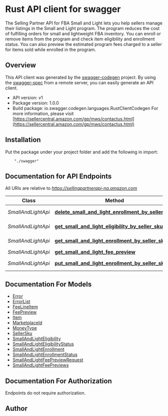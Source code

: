 # Rust API client for swagger

The Selling Partner API for FBA Small and Light lets you help sellers manage their listings in the Small and Light program. The program reduces the cost of fulfilling orders for small and lightweight FBA inventory. You can enroll or remove items from the program and check item eligibility and enrollment status. You can also preview the estimated program fees charged to a seller for items sold while enrolled in the program.

## Overview
This API client was generated by the [swagger-codegen](https://github.com/swagger-api/swagger-codegen) project.  By using the [swagger-spec](https://github.com/swagger-api/swagger-spec) from a remote server, you can easily generate an API client.

- API version: v1
- Package version: 1.0.0
- Build package: io.swagger.codegen.languages.RustClientCodegen
For more information, please visit [https://sellercentral.amazon.com/gp/mws/contactus.html](https://sellercentral.amazon.com/gp/mws/contactus.html)

## Installation
Put the package under your project folder and add the following in import:
```
    "./swagger"
```

## Documentation for API Endpoints

All URIs are relative to *https://sellingpartnerapi-na.amazon.com*

Class | Method | HTTP request | Description
------------ | ------------- | ------------- | -------------
*SmallAndLightApi* | [**delete_small_and_light_enrollment_by_seller_sku**](docs/SmallAndLightApi.md#delete_small_and_light_enrollment_by_seller_sku) | **Delete** /fba/smallAndLight/v1/enrollments/{sellerSKU} | 
*SmallAndLightApi* | [**get_small_and_light_eligibility_by_seller_sku**](docs/SmallAndLightApi.md#get_small_and_light_eligibility_by_seller_sku) | **Get** /fba/smallAndLight/v1/eligibilities/{sellerSKU} | 
*SmallAndLightApi* | [**get_small_and_light_enrollment_by_seller_sku**](docs/SmallAndLightApi.md#get_small_and_light_enrollment_by_seller_sku) | **Get** /fba/smallAndLight/v1/enrollments/{sellerSKU} | 
*SmallAndLightApi* | [**get_small_and_light_fee_preview**](docs/SmallAndLightApi.md#get_small_and_light_fee_preview) | **Post** /fba/smallAndLight/v1/feePreviews | 
*SmallAndLightApi* | [**put_small_and_light_enrollment_by_seller_sku**](docs/SmallAndLightApi.md#put_small_and_light_enrollment_by_seller_sku) | **Put** /fba/smallAndLight/v1/enrollments/{sellerSKU} | 


## Documentation For Models

 - [Error](docs/Error.md)
 - [ErrorList](docs/ErrorList.md)
 - [FeeLineItem](docs/FeeLineItem.md)
 - [FeePreview](docs/FeePreview.md)
 - [Item](docs/Item.md)
 - [MarketplaceId](docs/MarketplaceId.md)
 - [MoneyType](docs/MoneyType.md)
 - [SellerSku](docs/SellerSku.md)
 - [SmallAndLightEligibility](docs/SmallAndLightEligibility.md)
 - [SmallAndLightEligibilityStatus](docs/SmallAndLightEligibilityStatus.md)
 - [SmallAndLightEnrollment](docs/SmallAndLightEnrollment.md)
 - [SmallAndLightEnrollmentStatus](docs/SmallAndLightEnrollmentStatus.md)
 - [SmallAndLightFeePreviewRequest](docs/SmallAndLightFeePreviewRequest.md)
 - [SmallAndLightFeePreviews](docs/SmallAndLightFeePreviews.md)


## Documentation For Authorization
 Endpoints do not require authorization.


## Author




